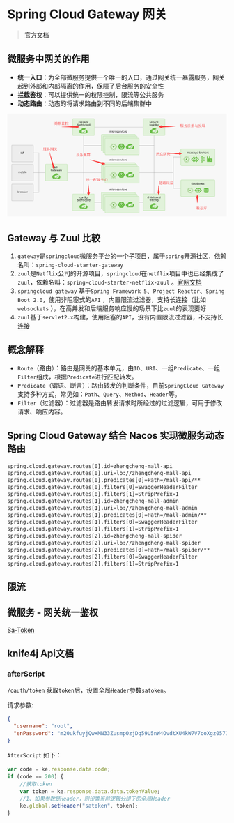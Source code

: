 # Spring Cloud Gateway 网关

> [官方文档](https://docs.spring.io/spring-cloud-gateway/docs/current/reference/html/#gateway-starter)

## 微服务中网关的作用

- **统一入口**：为全部微服务提供一个唯一的入口，通过网关统一暴露服务，网关起到外部和内部隔离的作用，保障了后台服务的安全性
- **拦截鉴权**：可以提供统一的权限控制，限流等公共服务
- **动态路由**：动态的将请求路由到不同的后端集群中

![springcloud](/img/springcloud.png)

## Gateway 与 Zuul 比较

1. `gateway`是`springcloud`微服务平台的一个子项目，属于`spring`开源社区，依赖名叫：`spring-cloud-starter-gateway`
2. `zuul`是`Netflix`公司的开源项目，`springcloud`在`netflix`项目中也已经集成了`zuul`，依赖名叫：`spring-cloud-starter-netflix-zuul`
   。[官网文档](https://github.com/Netflix/zuul)
3. `springcloud gateway` 基于`Spring Framework 5`、`Project Reactor`、`Spring Boot 2.0`，使用非阻塞式的`API`
   ，内置限流过滤器，支持长连接（比如`websockets`
   ），在高并发和后端服务响应慢的场景下比`zuul`的表现要好
4. `zuul`基于`servlet2.x`构建，使用阻塞的`API`，没有内置限流过滤器，不支持长连接

## 概念解释

- `Route`（路由）：路由是网关的基本单元，由`ID`、`URI`、一组`Predicate`、一组`Filter`组成，根据`Predicate`进行匹配转发。
- `Predicate`（谓语、断言）：路由转发的判断条件，目前`SpringCloud Gateway`支持多种方式，常见如：`Path`、`Query`、`Method`、`Header`等。
- `Filter`（过滤器）：过滤器是路由转发请求时所经过的过滤逻辑，可用于修改请求、响应内容。

## Spring Cloud Gateway 结合 Nacos 实现微服务动态路由

```properties
spring.cloud.gateway.routes[0].id=zhengcheng-mall-api
spring.cloud.gateway.routes[0].uri=lb://zhengcheng-mall-api
spring.cloud.gateway.routes[0].predicates[0]=Path=/mall-api/**
spring.cloud.gateway.routes[0].filters[0]=SwaggerHeaderFilter
spring.cloud.gateway.routes[0].filters[1]=StripPrefix=1
spring.cloud.gateway.routes[1].id=zhengcheng-mall-admin
spring.cloud.gateway.routes[1].uri=lb://zhengcheng-mall-admin
spring.cloud.gateway.routes[1].predicates[0]=Path=/mall-admin/**
spring.cloud.gateway.routes[1].filters[0]=SwaggerHeaderFilter
spring.cloud.gateway.routes[1].filters[1]=StripPrefix=1
spring.cloud.gateway.routes[2].id=zhengcheng-mall-spider
spring.cloud.gateway.routes[2].uri=lb://zhengcheng-mall-spider
spring.cloud.gateway.routes[2].predicates[0]=Path=/mall-spider/**
spring.cloud.gateway.routes[2].filters[0]=SwaggerHeaderFilter
spring.cloud.gateway.routes[2].filters[1]=StripPrefix=1
```

## 限流

## 微服务 - 网关统一鉴权

[Sa-Token](https://sa-token.dev33.cn/doc/index.html#/micro/gateway-auth)

## knife4j Api文档

### afterScript

`/oauth/token` 获取`token`后，设置全局`Header`参数`satoken`。

请求参数:

```json
{
  "username": "root",
  "enPassword": "m20ukfuyjQw+MN33ZusmpOzjDq59U5nW4OvdtXU4kW7V7ooXgz057JAox0CYEF4Pd++BEifRTcnIPvgIucTSxSnuqtCocs5fnFcovNsz40YDZNF7YNVSOgYlc+ixRaA9Ff+eRUXUQf32vyeF27jkJmhUTvevF185FdfQZvlNIP0="
}
```

`AfterScript` 如下：

```javascript
var code = ke.response.data.code;
if (code == 200) {
    //获取token
    var token = ke.response.data.data.tokenValue;
    //1、如果参数是Header，则设置当前逻辑分组下的全局Header
    ke.global.setHeader("satoken", token);
}
```